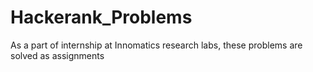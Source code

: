 # Hackerank_Problems
As a part of internship at Innomatics research labs, these problems are solved as assignments
